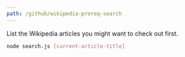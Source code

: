 ```yaml
---
path: /github/wikipedia-prereq-search
---
```

List the Wikipedia articles you might want to check out first.
```bash
node search.js [current-article-title]
```
